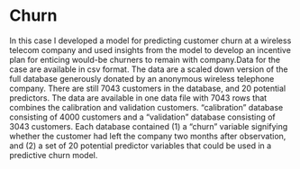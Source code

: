 # Churn
In this case I developed a model for predicting customer churn at a wireless telecom company and used insights from the model to develop an incentive 
plan for enticing would-be churners to remain with company.Data for the case are available in csv format. The data are a scaled down version of the full database generously 
donated by an anonymous wireless telephone company. There are still 7043 customers in the database, and 20 potential predictors. The data are available in one data file with 
7043 rows that combines the calibration and validation customers. “calibration” database consisting of 4000 customers and a “validation” database consisting of 3043 customers. 
Each database contained (1) a “churn” variable signifying whether the customer had left the company two months after observation, and (2) a set of 20 potential predictor 
variables that could be used in a predictive churn model. 
